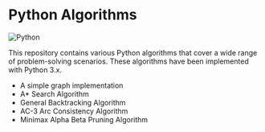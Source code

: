 # Python Algorithms

![Python](https://img.shields.io/badge/Python-3.x-blue.svg)

This repository contains various Python algorithms that cover a wide range of problem-solving scenarios. These algorithms have been implemented with Python 3.x.

- A simple graph implementation
- A* Search Algorithm
- General Backtracking Algorithm
- AC-3 Arc Consistency Algorithm
- Minimax Alpha Beta Pruning Algorithm